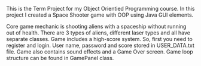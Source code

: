 This is the Term Project for my Object Orientied Programming course. In this project I created a Space Shooter game with OOP using Java GUI elements.

Core game mechanic is shooting aliens with a spaceship without running out of health. There are 3 types of aliens, different laser types and all have separate classes. Game includes a high-score system. So, first you need to register and login. User name, password and score stored in USER_DATA.txt file. Game also contains sound effects and a Game Over screen. Game loop structure can be found in GamePanel class.
